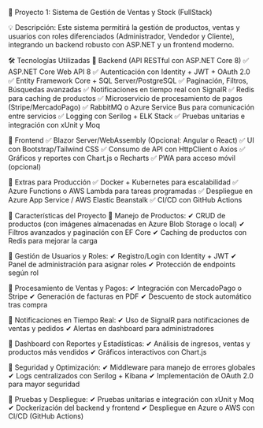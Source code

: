 📌 Proyecto 1: Sistema de Gestión de Ventas y Stock (FullStack)


💡 Descripción:
Este sistema permitirá la gestión de productos, ventas y usuarios con roles diferenciados (Administrador, Vendedor y Cliente), integrando un backend robusto con ASP.NET y un frontend moderno.



🛠 Tecnologías Utilizadas
🔹 Backend (API RESTful con ASP.NET Core 8)
✅ ASP.NET Core Web API 8
✅ Autenticación con Identity + JWT + OAuth 2.0
✅ Entity Framework Core + SQL Server/PostgreSQL
✅ Paginación, Filtros, Búsquedas avanzadas
✅ Notificaciones en tiempo real con SignalR
✅ Redis para caching de productos
✅ Microservicio de procesamiento de pagos (Stripe/MercadoPago)
✅ RabbitMQ o Azure Service Bus para comunicación entre servicios
✅ Logging con Serilog + ELK Stack
✅ Pruebas unitarias e integración con xUnit y Moq



🔹 Frontend
✅ Blazor Server/WebAssembly (Opcional: Angular o React)
✅ UI con Bootstrap/Tailwind CSS
✅ Consumo de API con HttpClient o Axios
✅ Gráficos y reportes con Chart.js o Recharts
✅ PWA para acceso móvil (opcional)

🔹 Extras para Producción
✅ Docker + Kubernetes para escalabilidad
✅ Azure Functions o AWS Lambda para tareas programadas
✅ Despliegue en Azure App Service / AWS Elastic Beanstalk
✅ CI/CD con GitHub Actions

📌 Características del Proyecto
🔹 Manejo de Productos:
✔ CRUD de productos (con imágenes almacenadas en Azure Blob Storage o local)
✔ Filtros avanzados y paginación con EF Core
✔ Caching de productos con Redis para mejorar la carga

🔹 Gestión de Usuarios y Roles:
✔ Registro/Login con Identity + JWT
✔ Panel de administración para asignar roles
✔ Protección de endpoints según rol

🔹 Procesamiento de Ventas y Pagos:
✔ Integración con MercadoPago o Stripe
✔ Generación de facturas en PDF
✔ Descuento de stock automático tras compra

🔹 Notificaciones en Tiempo Real:
✔ Uso de SignalR para notificaciones de ventas y pedidos
✔ Alertas en dashboard para administradores

🔹 Dashboard con Reportes y Estadísticas:
✔ Análisis de ingresos, ventas y productos más vendidos
✔ Gráficos interactivos con Chart.js

🔹 Seguridad y Optimización:
✔ Middleware para manejo de errores globales
✔ Logs centralizados con Serilog + Kibana
✔ Implementación de OAuth 2.0 para mayor seguridad

🔹 Pruebas y Despliegue:
✔ Pruebas unitarias e integración con xUnit y Moq
✔ Dockerización del backend y frontend
✔ Despliegue en Azure o AWS con CI/CD (GitHub Actions)
